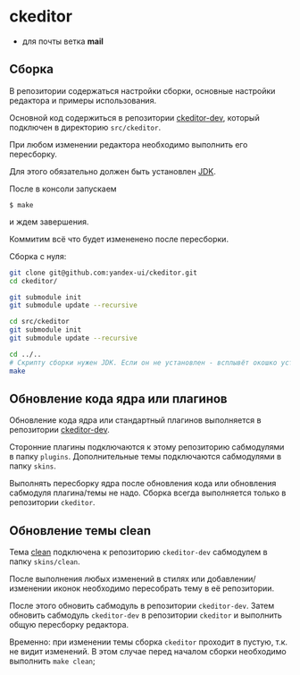 # ckeditor

- для почты ветка **mail**

## Сборка

В репозитории содержаться настройки сборки, основные настройки редактора и примеры использования.

Основной код содержиться в репозитории [ckeditor-dev](https://github.com/yandex-ui/ckeditor-dev), который подключен в директорию `src/ckeditor`.

При любом изменении редактора необходимо выполнить его пересборку.

Для этого обязательно должен быть установлен [JDK](http://www.oracle.com/technetwork/java/javase/downloads/jdk8-downloads-2133151.html).

После в консоли запускаем
```
$ make
```
и ждем завершения.

Коммитим всё что будет измененено после пересборки.

Сборка с нуля:
```sh
git clone git@github.com:yandex-ui/ckeditor.git
cd ckeditor/

git submodule init
git submodule update --recursive

cd src/ckeditor
git submodule init
git submodule update --recursive

cd ../..
# Скрипту сборки нужен JDK. Если он не установлен - всплывёт окошко установки.
make
```

## Обновление кода ядра или плагинов

Обновление кода ядра или стандартный плагинов выполняется в репозитории [ckeditor-dev](https://github.com/yandex-ui/ckeditor-dev).

Сторонние плагины подключаются к этому репозиторию сабмодулями в папку `plugins`.
Дополнительные темы подключаются сабмодулями в папку `skins`.

Выполнять пересборку ядра после обновления кода или обновления сабмодуля плагина/темы не надо.
Сборка всегда выполняется только в репозитории `ckeditor`.

## Обновление темы clean

Тема [clean](https://github.com/yandex-ui/ckeditor-skin-clean) подключена к репозиторию `ckeditor-dev` сабмодулем в папку `skins/clean`.

После выполнения любых изменений в стилях или добавлении/изменении иконок необходимо пересобрать тему в её репозитории.

После этого обновить сабмодуль в репозитории `ckeditor-dev`.
Затем обновить сабмодуль `ckeditor-dev` в репозитории `ckeditor` и выполнить общую пересборку редактора.

Временно: при изменении темы сборка `ckeditor` проходит в пустую, т.к. не видит изменений. В этом случае перед началом сборки необходимо выполнить `make clean`;
